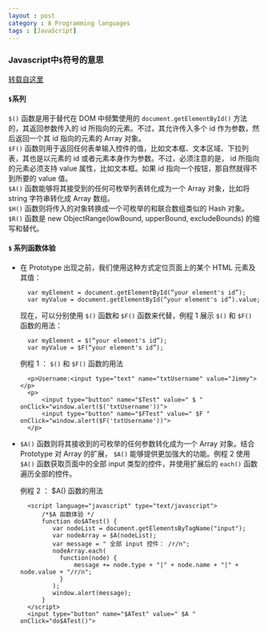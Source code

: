 ```yaml
---
layout : post
category : A Programming languages
tags : [JavaScript]
--- 
```


### Javascript中`$`符号的意思  

[转载自这里](http://blog.csdn.net/xiangrong530/archive/2007/12/04/1916741.aspx)

#### `$`系列  

`$()` 函数是用于替代在 DOM 中频繁使用的 `document.getElementById()` 方法的，其返回参数传入的 id 所指向的元素。不过，其允许传入多个 id 作为参数，然后返回一个其 id 指向的元素的 Array 对象。  
`$F()` 函数则用于返回任何表单输入控件的值，比如文本框、文本区域、下拉列表，其也是以元素的 id 或者元素本身作为参数。不过，必须注意的是， id 所指向的元素必须支持 value 属性，比如文本框。如果 id 指向一个按钮，那自然就得不到所要的 value 值。  
`$A()` 函数能够将其接受到的任何可枚举列表转化成为一个 Array 对象，比如将 string 字符串转化成 Array 数组。   
`$H()` 函数则将传入的对象转换成一个可枚举的和联合数组类似的 Hash 对象。  
`$R()` 函数是 new ObjectRange(lowBound, upperBound, excludeBounds) 的缩写和替代。  

#### `$` 系列函数体验  

* 在 Prototype 出现之前，我们使用这种方式定位页面上的某个 HTML 元素及其值：
		
		var myElement = document.getElementById(“your element's id”);
		var myValue = document.getElementById(“your element's id”).value;
	
	现在，可以分别使用 `$()` 函数和 `$F()` 函数来代替，例程 1 展示 `$()` 和 `$F()` 函数的用法：

		var myElement = $(“your element's id”);
		var myValue = $F(“your element's id”);
 
	例程 1 ： `$()` 和 `$F()` 函数的用法
 
		<p>Username:<input type="text" name="txtUsername" value="Jimmy"></p>
		<p>
			<input type="button" name="$Test" value=" $ " onClick="window.alert($('txtUsername'))">
			<input type="button" name="$FTest" value=" $F " onClick="window.alert($F('txtUsername'))">
		</p>
 
* `$A()` 函数则将其接收到的可枚举的任何参数转化成为一个 Array 对象。结合 Prototype 对 Array 的扩展， `$A()` 能够提供更加强大的功能。例程 2 使用 `$A()` 函数获取页面中的全部 input 类型的控件，并使用扩展后的 `each()` 函数遍历全部的控件。  

	例程 2 ： $A() 函数的用法  
	
		<script language="javascript" type="text/javascript">
			/*$A 函数体验 */
			function do$ATest() {
		       var nodeList = document.getElementsByTagName("input");
		       var nodeArray = $A(nodeList);
		       var message = " 全部 input 控件： /r/n";
		       nodeArray.each(
		         function(node) {
		             message += node.type + "|" + node.name + "|" + node.value + "/r/n";
		         }
		       );
		       window.alert(message);
			}
		</script>  
		<input type="button" name="$ATest" value=" $A " onClick="do$ATest()">
